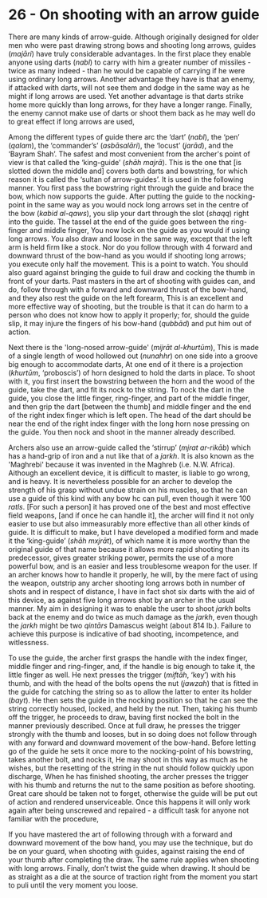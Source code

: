# 26 - On shooting with an arrow guide

There are many kinds of arrow-guide. Although originally designed for older men who were past drawing strong bows and shooting long arrows, guides (*majāri*) have truly considerable advantages. In the first place they enable anyone using darts (*nabl*) to carry with him a greater number of missiles - twice as many indeed - than he would be capable of carrying if he were using ordinary long arrows. Another advantage they have is that an enemy, if attacked with darts, will not see them and dodge in the same way as he might if long arrows are used. Yet another advantage is that darts strike home more quickly than long arrows, for they have a longer range. Finally, the enemy cannot make use of darts or shoot them back as he may well do to great effect if long arrows are used,

Among the different types of guide there arc the ‘dart’ (*nabl*), the ‘pen’ (*qalam*), the ‘commander’s’ (*asbāsalāri*), the ‘locust’ (*jarād*), and the ‘Bayram Shah’. The safest and most convenient from the archer's point of view is that called the ‘king-guide’ (*shāh majrā*). This is the one that [is slotted down the middle and] covers both darts and bowstring, for which reason it is called the ‘sultan of arrow-guides’. It is used in the following manner. You first pass the bowstring right through the guide and brace the bow, which now supports the guide. After putting the guide to the nocking-point in the same way as you would nock long arrows set in the centre of the bow (*kabid al-qaws*), you slip your dart through the slot (*shaqq*) right into the guide. The tassel at the end of the guide goes between the ring-finger and middle finger, You now lock on the guide as you would if using long arrows. You also draw and loose in the same way, except that the left arm is held firm like a stock. Nor do you follow through with 4 forward and downward thrust of the bow-hand as you would if shooting long arrows; you execute only half the movement. This is a point to watch. You should also guard against bringing the guide to fuil draw and cocking the thumb in front of your darts. Past masters in the art of shooting with guides can, and do, follow through with a forward and downward thrust of the bow-hand, and they also rest the guide on the left forearm, This is an excellent and more effective way of shooting, but the trouble is that it can do harm to a person who does not know how to apply it properly; for, should the guide slip, it may injure the fingers of his bow-hand (*qubbād*) and put him out of action.

Next there is the 'long-nosed arrow-guide' (*mijrāt al-khurtūm*), This is made of a single length of wood hollowed out (*nunahhr*) on one side into a groove big enough to accommodate darts, At one end of it there is a projection (*khurtūm*, ‘proboscis’) of horn designed to hold the darts in place. To shoot with it, you first insert the bowstring between the horn and the wood of the guide, take the dart, and fit its nock to the string. To nock the dart in the guide, you close the little finger, ring-finger, and part of the middle finger, and then grip the dart [between the thumb] and middle finger and the end of the right index finger which is left open. The head of the dart should be near the end of the right index finger with the long horn nose pressing on the guide. You then nock and shoot in the manner already described.

Archers also use an arrow-guide called the ‘stirrup’ (*mjrat ar-rikāb*) which has a hand-grip of iron and a nut like that of a *jarkh*. It is also known as the 'Maghrebi' because it was invented in the Maghreb (i.e. N.W. Africa). Aithough an excellent device, it is difficult to master, is liable to go wrong, and is heavy. It is nevertheless possible for an archer to develop the strength of his grasp without undue strain on his muscles, so that he can use a guide of this kind with any bow hc can pull, even though it were 100 *ratls*. [For such a person] it has proved one of the best and most effective field weapons, [and if once he can handle it], the archer will find it not only easier to use but also immeasurably more effective than all other kinds of guide. It is difficult to make, but I have developed a modified form and made it the ‘king-guide’ (*shāh mxjrāt*), of which name it is more worthy than the original guide of that name because it allows more rapid shooting than its predecessor, gives greater striking power, permits the use of a more powerful bow, and is an easier and less troublesome weapon for the user. If an archer knows how to handle it properly, he will, by the mere fact of using the weapon, outstrip any archer shooting long arrows both in number of shots and in respect of distance, I have in fact shot six darts with the aid of this device, as against five long arrows shot by an archer in the usual manner. My aim in designing it was to enable the user to shoot *jarkh* bolts back at the enemy and do twice as much damage as the *jarkh*, even though the *jarkh* might be two *qintārs* Damascus weight (about 814 lb.). Failure to achieve this purpose is indicative of bad shooting, incompetence, and witlessness.

To use the guide, the archer first grasps the handle with the index finger, middle finger and ring-finger, and, if the handle is big enough to take it, the little finger as well. He next presses the trigger (*miftāh*, ‘key’) with his thumb, and with the head of the bolts opens the nut (*jawzah*) that is fitted in the guide for catching the string so as to allow the latter to enter its holder (*bayt*).  He then sets the guide in the nocking position so that he can see the string correctly housed, locked, and held by the nut. Then, taking his thumb off the trigger, he proceeds to draw, baving first nocked the bolt in the manner previously described. Once at full draw, he presses the trigger strongly with the thumb and looses, but in so doing does not follow through with any forward and downward movement of the bow-hand. Before letting go of the guide he sets it once more to the nocking-point of his bowstring, takes another bolt, and nocks it, He may shoot in this way as much as he wishes, but the resetting of the string in the nut should follow quickly upon discharge, When he has finished shooting, the archer presses the trigger with his thumb and returns the nut to the same position as before shooting. Great care should be taken not to forget, otherwise the guide will be put out of action and rendered unserviceable. Once this happens it will only work again after being unscrewed and repaired - a difficult task for anyone not familiar with the procedure,

If you have mastered the art of following through with a forward and downward movement of the bow hand, you may use the technique, but do be on your guard, when shooting with guides, against raising the end of your thumb after completing the draw. The same rule applies when shooting with long arrows. Finally, don’t twist the guide when drawing. It should be as straight as a die at the source of traction right from the moment you start to puli until the very moment you loose.
